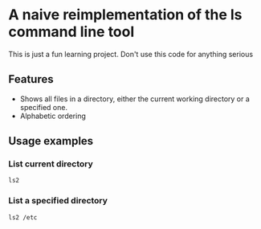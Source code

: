 # A naive reimplementation of the ls command line tool

This is just a fun learning project. Don't use this code for anything serious

## Features

 - Shows all files in a directory, either the current working directory or a specified one.
 - Alphabetic ordering

## Usage examples

### List current directory

    ls2

### List a specified directory

    ls2 /etc